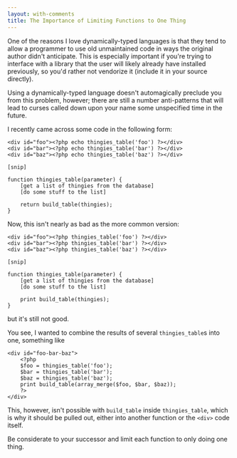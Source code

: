 ```yaml
---
layout: with-comments
title: The Importance of Limiting Functions to One Thing
---
```


One of the reasons I love dynamically-typed languages is that they tend to allow
a programmer to use old unmaintained code in ways the original author didn't
anticipate. This is especially important if you're trying to interface with a
library that the user will likely already have installed previously, so you'd
rather not vendorize it (include it in your source directly).

Using a dynamically-typed language doesn't automagically preclude you from this
problem, however; there are still a number anti-patterns that will lead to
curses called down upon your name some unspecified time in the future.

I recently came across some code in the following form:

	<div id="foo"><?php echo thingies_table('foo') ?></div>
	<div id="bar"><?php echo thingies_table('bar') ?></div>
	<div id="baz"><?php echo thingies_table('baz') ?></div>
	
	[snip]
	
	function thingies_table(parameter) {
		[get a list of thingies from the database]
		[do some stuff to the list]
		
		return build_table(thingies);
	}

Now, this isn't nearly as bad as the more common version:

	<div id="foo"><?php thingies_table('foo') ?></div>
	<div id="bar"><?php thingies_table('bar') ?></div>
	<div id="baz"><?php thingies_table('baz') ?></div>
	
	[snip]
	
	function thingies_table(parameter) {
		[get a list of thingies from the database]
		[do some stuff to the list]
		
		print build_table(thingies);
	}

but it's still not good.

You see, I wanted to combine the results of several `thingies_table`s into one,
something like

	<div id="foo-bar-baz">
		<?php
		$foo = thingies_table('foo');
		$bar = thingies_table('bar');
		$baz = thingies_table('baz');
		print build_table(array_merge($foo, $bar, $baz));
		?>
	</div>

This, however, isn't possible with `build_table` inside `thingies_table`, which
is why it should be pulled out, either into another function or the `<div>` code
itself.

Be considerate to your successor and limit each function to only doing one
thing.
